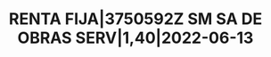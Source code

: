 ---
layout: asset
title: RENTA FIJA|3750592Z SM SA DE OBRAS SERV|1,40|2022-06-13
isin: ES0576156295
---